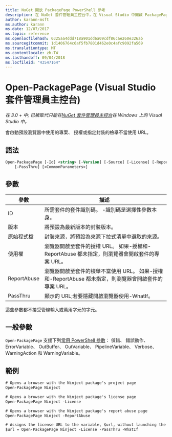 ```yaml
---
title: NuGet 開放 PackagePage PowerShell 參考
description: 在 NuGet 套件管理員主控台中，在 Visual Studio 中開啟 PackagePage PowerShell 命令參考。
author: karann-msft
ms.author: karann
ms.date: 12/07/2017
ms.topic: reference
ms.openlocfilehash: 0325aa4ddd718a901dd6a09cdf86cae260e326ab
ms.sourcegitcommit: 1d1406764c6af5fb7801d462e0c4afc9092fa569
ms.translationtype: MT
ms.contentlocale: zh-TW
ms.lasthandoff: 09/04/2018
ms.locfileid: "43547164"
---
```

# <a name="open-packagepage-package-manager-console-in-visual-studio"></a>Open-PackagePage (Visual Studio 套件管理員主控台)

*在 3.0 + 中; 已被取代只能在[NuGet 套件管理員主控台](package-manager-console.md)在 Windows 上的 Visual Studio 中。*

會啟動預設瀏覽器中使用的專案、 授權或指定封裝的檢舉不當使用 URL。

## <a name="syntax"></a>語法

```ps
Open-PackagePage [-Id] <string> [-Version] [-Source] [-License] [-ReportAbuse]
    [-PassThru] [<CommonParameters>]
```

## <a name="parameters"></a>參數

| 參數 | 描述 |
| --- | --- |
| ID | 所需套件的套件識別碼。 -識別碼是選擇性參數本身。 |
| 版本 | 將預設為最新版本的封裝版本。 |
| 原始程式檔 | 封裝來源，將預設為來源下拉式清單中選取的來源。 |
| 使用權 | 瀏覽器開啟至套件的授權 URL。 如果-授權和-ReportAbuse 都未指定，則瀏覽器會開啟套件的專案 URL。 |
| ReportAbuse | 瀏覽器開啟至套件的檢舉不當使用 URL。 如果-授權和-ReportAbuse 都未指定，則瀏覽器會開啟套件的專案 URL。 |
| PassThru | 顯示的 URL;若要隱藏開啟瀏覽器使用-WhatIf。 |

這些參數都不接受管線輸入或萬用字元的字元。

## <a name="common-parameters"></a>一般參數

`Open-PackagePage` 支援下列[常用 PowerShell 參數](http://go.microsoft.com/fwlink/?LinkID=113216)： 偵錯、 錯誤動作、 ErrorVariable、 OutBuffer、 OutVariable、 PipelineVariable、 Verbose、 WarningAction 和 WarningVariable。

## <a name="examples"></a>範例

```ps
# Opens a browser with the Ninject package's project page
Open-PackagePage Ninject

# Opens a browser with the Ninject package's license page
Open-PackagePage Ninject -License

# Opens a browser with the Ninject package's report abuse page  
Open-PackagePage Ninject -ReportAbuse

# Assigns the license URL to the variable, $url, without launching the browser
$url = Open-PackagePage Ninject -License -PassThru -WhatIf
```